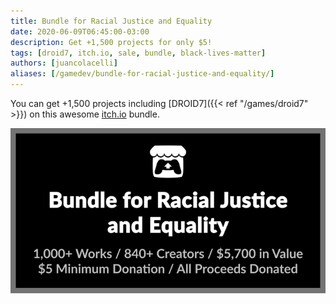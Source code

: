 ```yaml
---
title: Bundle for Racial Justice and Equality
date: 2020-06-09T06:45:00-03:00
description: Get +1,500 projects for only $5!
tags: [droid7, itch.io, sale, bundle, black-lives-matter]
authors: [juancolacelli]
aliases: [/gamedev/bundle-for-racial-justice-and-equality/]
---
```


You can get +1,500 projects including [DROID7]({{< ref "/games/droid7" >}}) on this awesome [itch.io](https://juancolacelli.itch.io) bundle.

[![Bundle](bundle.png)](https://itch.io/b/520/bundle-for-racial-justice-and-equality)
